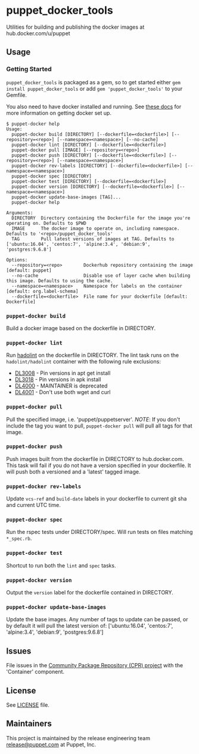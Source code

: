 # puppet_docker_tools

Utilities for building and publishing the docker images at hub.docker.com/u/puppet

## Usage

### Getting Started

`puppet_docker_tools` is packaged as a gem, so to get started either `gem install puppet_docker_tools` or add `gem 'puppet_docker_tools'` to your Gemfile.

You also need to have docker installed and running. See [these docs](https://docs.docker.com/get-started/) for more information on getting docker set up.

```
$ puppet-docker help
Usage:
  puppet-docker build [DIRECTORY] [--dockerfile=<dockerfile>] [--repository=<repo>] [--namespace=<namespace>] [--no-cache]
  puppet-docker lint [DIRECTORY] [--dockerfile=<dockerfile>]
  puppet-docker pull [IMAGE] [--repository=<repo>]
  puppet-docker push [DIRECTORY] [--dockerfile=<dockerfile>] [--repository=<repo>] [--namespace=<namespace>]
  puppet-docker rev-labels [DIRECTORY] [--dockerfile=<dockerfile>] [--namespace=<namespace>]
  puppet-docker spec [DIRECTORY]
  puppet-docker test [DIRECTORY] [--dockerfile=<dockerfile>]
  puppet-docker version [DIRECTORY] [--dockerfile=<dockerfile>] [--namespace=<namespace>]
  puppet-docker update-base-images [TAG]...
  puppet-docker help

Arguments:
  DIRECTORY  Directory containing the Dockerfile for the image you're operating on. Defaults to $PWD
  IMAGE      The docker image to operate on, including namespace. Defaults to '<repo>/puppet_docker_tools'
  TAG        Pull latest versions of images at TAG. Defaults to ['ubuntu:16.04', 'centos:7', 'alpine:3.4', 'debian:9', 'postgres:9.6.8']

Options:
  --repository=<repo>        Dockerhub repository containing the image [default: puppet]
  --no-cache                 Disable use of layer cache when building this image. Defaults to using the cache.
  --namespace=<namespace>    Namespace for labels on the container [default: org.label-schema]
  --dockerfile=<dockerfile>  File name for your dockerfile [default: Dockerfile]
```

### `puppet-docker build`

Build a docker image based on the dockerfile in DIRECTORY.

### `puppet-docker lint`

Run [hadolint](https://github.com/hadolint/hadolint) on the dockerfile in DIRECTORY. The lint task runs on the `hadolint/hadolint` container with the following rule exclusions:
* [DL3008](https://github.com/hadolint/hadolint/wiki/DL3008) - Pin versions in apt get install
* [DL3018](https://github.com/hadolint/hadolint/wiki/DL3018) - Pin versions in apk install
* [DL4000](https://github.com/hadolint/hadolint/wiki/DL4000) - MAINTAINER is deprecated
* [DL4001](https://github.com/hadolint/hadolint/wiki/DL4001) - Don't use both wget and curl

### `puppet-docker pull`

Pull the specified image, i.e. 'puppet/puppetserver'. *NOTE*: If you don't include the tag you want to pull, `puppet-docker pull` will pull all tags for that image.

### `puppet-docker push`

Push images built from the dockerfile in DIRECTORY to hub.docker.com. This task will fail if you do not have a version specified in your dockerfile. It will push both a versioned and a 'latest' tagged image.

### `puppet-docker rev-labels`

Update `vcs-ref` and `build-date` labels in your dockerfile to current git sha and current UTC time.

### `puppet-docker spec`

Run the rspec tests under DIRECTORY/spec. Will run tests on files matching `*_spec.rb`.

### `puppet-docker test`

Shortcut to run both the `lint` and `spec` tasks.

### `puppet-docker version`

Output the `version` label for the dockerfile contained in DIRECTORY.

### `puppet-docker update-base-images`

Update the base images. Any number of tags to update can be passed, or by default it will pull the latest version of: ['ubuntu:16.04', 'centos:7', 'alpine:3.4', 'debian:9', 'postgres:9.6.8']

## Issues

File issues in the [Community Package Repository (CPR) project](https://tickets.puppet.com/browse/CPR) with the 'Container' component.

## License

See [LICENSE](LICENSE) file.

## Maintainers

This project is maintained by the release engineering team <release@puppet.com> at Puppet, Inc.
